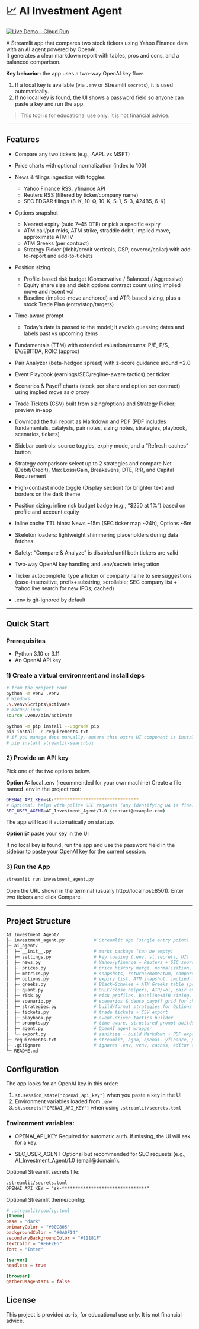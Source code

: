 # 📈 AI Investment Agent

[![Live Demo – Cloud Run](https://img.shields.io/badge/Live%20Demo-Cloud%20Run-4285F4?logo=googlecloud&logoColor=white)](https://ai.finquant.xyz/)


A Streamlit app that compares two stock tickers using Yahoo Finance data with an AI agent powered by OpenAI.  
It generates a clear markdown report with tables, pros and cons, and a balanced comparison.

**Key behavior:** the app uses a two-way OpenAI key flow.
1. If a local key is available (via `.env` or Streamlit `secrets`), it is used automatically.
2. If no local key is found, the UI shows a password field so anyone can paste a key and run the app.

> This tool is for educational use only. It is not financial advice.

---

## Features

- Compare any two tickers (e.g., AAPL vs MSFT)

- Price charts with optional normalization (index to 100)

- News & filings ingestion with toggles
  - Yahoo Finance RSS, yfinance API
  - Reuters RSS (filtered by ticker/company name)
  - SEC EDGAR filings (8-K, 10-Q, 10-K, S-1, S-3, 424B5, 6-K)

- Options snapshot
  - Nearest expiry (auto 7–45 DTE) or pick a specific expiry
  - ATM call/put mids, ATM strike, straddle debit, implied move, approximate ATM IV
  - ATM Greeks (per contract)
  - Strategy Picker (debit/credit verticals, CSP, covered/collar) with add-to-report and add-to-tickets

- Position sizing
  - Profile-based risk budget (Conservative / Balanced / Aggressive)
  - Equity share size and debit options contract count using implied move and recent vol
  - Baseline (implied-move anchored) and ATR-based sizing, plus a stock Trade Plan (entry/stop/targets)

- Time-aware prompt
  - Today’s date is passed to the model; it avoids guessing dates and labels past vs upcoming items

- Fundamentals (TTM) with extended valuation/returns: P/E, P/S, EV/EBITDA, ROIC (approx)

- Pair Analyzer (beta-hedged spread) with z-score guidance around ±2.0

- Event Playbook (earnings/SEC/regime-aware tactics) per ticker

- Scenarios & Payoff charts (stock per share and option per contract) using implied move as σ proxy

- Trade Tickets (CSV) built from sizing/options and Strategy Picker; preview in-app

- Download the full report as Markdown and PDF (PDF includes fundamentals, catalysts, pair notes, sizing notes, strategies, playbook, scenarios, tickets)

- Sidebar controls: source toggles, expiry mode, and a “Refresh caches” button

- Strategy comparison: select up to 2 strategies and compare Net (Debit/Credit), Max Loss/Gain, Breakevens, DTE, R:R, and Capital Requirement

- High-contrast mode toggle (Display section) for brighter text and borders on the dark theme

- Position sizing: inline risk budget badge (e.g., “$250 at 1%”) based on profile and account equity

- Inline cache TTL hints: News ~15m (SEC ticker map ~24h), Options ~5m

- Skeleton loaders: lightweight shimmering placeholders during data fetches

- Safety: “Compare & Analyze” is disabled until both tickers are valid

- Two-way OpenAI key handling and .env/secrets integration

- Ticker autocomplete: type a ticker or company name to see suggestions (case-insensitive, prefix+substring, scrollable; SEC company list + Yahoo live search for new IPOs; cached)

- .env is git-ignored by default

---

## Quick Start

### Prerequisites
- Python 3.10 or 3.11
- An OpenAI API key

### 1) Create a virtual environment and install deps

```bash
# from the project root
python -m venv .venv
# Windows
.\.venv\Scripts\activate
# macOS/Linux
source .venv/bin/activate

python -m pip install --upgrade pip
pip install -r requirements.txt
# if you manage deps manually, ensure this extra UI component is installed:
# pip install streamlit-searchbox
```

### 2) Provide an API key

Pick one of the two options below.

**Option A:** local .env (recommended for your own machine)
Create a file named .env in the project root:

```bash
OPENAI_API_KEY=sk-********************************
# Optional: helps with polite SEC requests (any identifying UA is fine)
SEC_USER_AGENT=AI_Investment_Agent/1.0 (contact@example.com)
```

The app will load it automatically on startup.

**Option B:** paste your key in the UI

If no local key is found, run the app and use the password field in the sidebar to paste your OpenAI key for the current session.

### 3) Run the App

```bash
streamlit run investment_agent.py
```

Open the URL shown in the terminal (usually http://localhost:8501). Enter two tickers and click Compare.

---

## Project Structure
```bash
AI_Investment_Agent/
├─ investment_agent.py           # Streamlit app (single entry point)
├─ ai_agent/
│  ├─ __init__.py                # marks package (can be empty)
│  ├─ settings.py                # key loading (.env, st.secrets, UI)
│  ├─ news.py                    # Yahoo/yfinance + Reuters + SEC sources, toggles, formatting
│  ├─ prices.py                  # price history merge, normalization, chart data
│  ├─ metrics.py                 # snapshots, returns/momentum, compare table, facts pack
│  ├─ options.py                 # expiry list, ATM snapshot, implied move, IV
│  ├─ greeks.py                  # Black–Scholes + ATM Greeks table (per contract)
│  ├─ quant.py                   # OHLC/close helpers, ATR/vol, pair analytics
│  ├─ risk.py                    # risk profiles, baseline+ATR sizing, stock Trade Plan
│  ├─ scenario.py                # scenarios & dense payoff grid for charts
│  ├─ strategies.py              # build/format strategies for Options tab
│  ├─ tickets.py                 # trade tickets + CSV export
│  ├─ playbook.py                # event-driven tactics builder
│  ├─ prompts.py                 # time-aware, structured prompt builder (no italics/bold)
│  ├─ agent.py                   # OpenAI agent wrapper
│  └─ export.py                  # sanitize + build Markdown + PDF export
├─ requirements.txt              # streamlit, agno, openai, yfinance, pandas, python-dotenv, feedparser requests, reportlab
├─ .gitignore                    # ignores .env, venv, caches, editor files
└─ README.md
```

## Configuration
The app looks for an OpenAI key in this order:
1. `st.session_state["openai_api_key"]` when you paste a key in the UI
2. Environment variables loaded from `.env`
3. `st.secrets["OPENAI_API_KEY"]` when using `.streamlit/secrets.toml`

### Environment variables:

- OPENAI_API_KEY
Required for automatic auth. If missing, the UI will ask for a key.

- SEC_USER_AGENT
Optional but recommended for SEC requests (e.g., AI_Investment_Agent/1.0 (email@domain)).

Optional Streamlit secrets file:

```markdown
.streamlit/secrets.toml
OPENAI_API_KEY = "sk-********************************"
```

Optional Streamlit theme/config:

```toml
# .streamlit/config.toml
[theme]
base = "dark"
primaryColor = "#00C805"
backgroundColor = "#0A0F14"
secondaryBackgroundColor = "#11181F"
textColor = "#E6F2E6"
font = "Inter"

[server]
headless = true

[browser]
gatherUsageStats = false
```

## License

This project is provided as-is, for educational use only. It is not financial advice.
